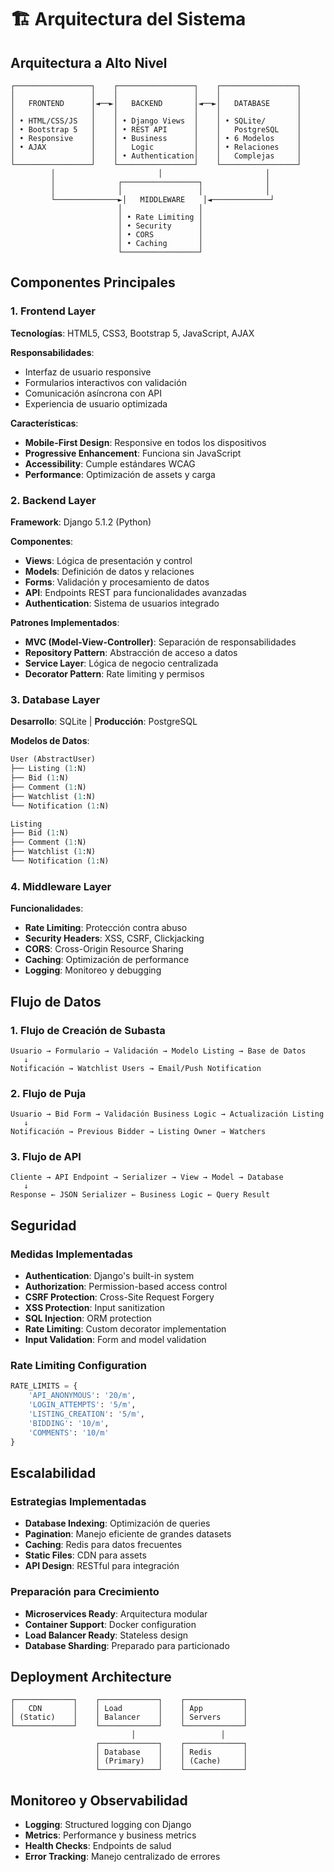 # 🏗️ Arquitectura del Sistema

## Arquitectura a Alto Nivel

```
┌─────────────────┐    ┌─────────────────┐    ┌─────────────────┐
│                 │    │                 │    │                 │
│   FRONTEND      │◄──►│   BACKEND       │◄──►│   DATABASE      │
│                 │    │                 │    │                 │
│ • HTML/CSS/JS   │    │ • Django Views  │    │ • SQLite/       │
│ • Bootstrap 5   │    │ • REST API      │    │   PostgreSQL    │
│ • Responsive    │    │ • Business      │    │ • 6 Modelos     │
│ • AJAX          │    │   Logic         │    │ • Relaciones    │
│                 │    │ • Authentication│    │   Complejas     │
└─────────────────┘    └─────────────────┘    └─────────────────┘
         │                       │                       │
         │              ┌─────────────────┐              │
         │              │                 │              │
         └──────────────►│   MIDDLEWARE    │◄─────────────┘
                        │                 │
                        │ • Rate Limiting │
                        │ • Security      │
                        │ • CORS          │
                        │ • Caching       │
                        └─────────────────┘
```

## Componentes Principales

### 1. Frontend Layer

**Tecnologías**: HTML5, CSS3, Bootstrap 5, JavaScript, AJAX

**Responsabilidades**:

- Interfaz de usuario responsive
- Formularios interactivos con validación
- Comunicación asíncrona con API
- Experiencia de usuario optimizada

**Características**:

- **Mobile-First Design**: Responsive en todos los dispositivos
- **Progressive Enhancement**: Funciona sin JavaScript
- **Accessibility**: Cumple estándares WCAG
- **Performance**: Optimización de assets y carga

### 2. Backend Layer

**Framework**: Django 5.1.2 (Python)

**Componentes**:

- **Views**: Lógica de presentación y control
- **Models**: Definición de datos y relaciones
- **Forms**: Validación y procesamiento de datos
- **API**: Endpoints REST para funcionalidades avanzadas
- **Authentication**: Sistema de usuarios integrado

**Patrones Implementados**:

- **MVC (Model-View-Controller)**: Separación de responsabilidades
- **Repository Pattern**: Abstracción de acceso a datos
- **Service Layer**: Lógica de negocio centralizada
- **Decorator Pattern**: Rate limiting y permisos

### 3. Database Layer

**Desarrollo**: SQLite | **Producción**: PostgreSQL

**Modelos de Datos**:

```python
User (AbstractUser)
├── Listing (1:N)
├── Bid (1:N)
├── Comment (1:N)
├── Watchlist (1:N)
└── Notification (1:N)

Listing
├── Bid (1:N)
├── Comment (1:N)
├── Watchlist (1:N)
└── Notification (1:N)
```

### 4. Middleware Layer

**Funcionalidades**:

- **Rate Limiting**: Protección contra abuso
- **Security Headers**: XSS, CSRF, Clickjacking
- **CORS**: Cross-Origin Resource Sharing
- **Caching**: Optimización de performance
- **Logging**: Monitoreo y debugging

## Flujo de Datos

### 1. Flujo de Creación de Subasta

```
Usuario → Formulario → Validación → Modelo Listing → Base de Datos
   ↓
Notificación → Watchlist Users → Email/Push Notification
```

### 2. Flujo de Puja

```
Usuario → Bid Form → Validación Business Logic → Actualización Listing
   ↓
Notificación → Previous Bidder → Listing Owner → Watchers
```

### 3. Flujo de API

```
Cliente → API Endpoint → Serializer → View → Model → Database
   ↓
Response ← JSON Serializer ← Business Logic ← Query Result
```

## Seguridad

### Medidas Implementadas

- **Authentication**: Django's built-in system
- **Authorization**: Permission-based access control
- **CSRF Protection**: Cross-Site Request Forgery
- **XSS Protection**: Input sanitization
- **SQL Injection**: ORM protection
- **Rate Limiting**: Custom decorator implementation
- **Input Validation**: Form and model validation

### Rate Limiting Configuration

```python
RATE_LIMITS = {
    'API_ANONYMOUS': '20/m',
    'LOGIN_ATTEMPTS': '5/m',
    'LISTING_CREATION': '5/m',
    'BIDDING': '10/m',
    'COMMENTS': '10/m'
}
```

## Escalabilidad

### Estrategias Implementadas

- **Database Indexing**: Optimización de queries
- **Pagination**: Manejo eficiente de grandes datasets
- **Caching**: Redis para datos frecuentes
- **Static Files**: CDN para assets
- **API Design**: RESTful para integración

### Preparación para Crecimiento

- **Microservices Ready**: Arquitectura modular
- **Container Support**: Docker configuration
- **Load Balancer Ready**: Stateless design
- **Database Sharding**: Preparado para particionado

## Deployment Architecture

```
┌─────────────┐    ┌─────────────┐    ┌─────────────┐
│   CDN       │    │ Load        │    │ App         │
│ (Static)    │    │ Balancer    │    │ Servers     │
└─────────────┘    └─────────────┘    └─────────────┘
                           │                   │
                   ┌─────────────┐    ┌─────────────┐
                   │ Database    │    │ Redis       │
                   │ (Primary)   │    │ (Cache)     │
                   └─────────────┘    └─────────────┘
```

## Monitoreo y Observabilidad

- **Logging**: Structured logging con Django
- **Metrics**: Performance y business metrics
- **Health Checks**: Endpoints de salud
- **Error Tracking**: Manejo centralizado de errores
